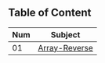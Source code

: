 

## Table of Content

| Num | Subject|
|---- |--------|
|01|[Array-Reverse](./arrayReverse/arrayReverse.md)|

